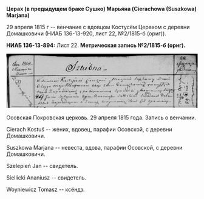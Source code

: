 **Церах (в предыдущем браке Сушко) Марьяна (Cierachowa (Suszkowa)
Marjana)**

29 апреля 1815 г -- венчание с вдовцом Костусём Церахом с деревни
Домашковичи (НИАБ 136-13-920, лист 22, №2/1815-б (ориг)).

**НИАБ 136-13-894:** Лист 22. **Метрическая запись №2/1815-б (ориг).**

![](./media/f988a5a87ed22187a986b16bb80fefd234f27cfc.png)

Осовская Покровская церковь. 29 апреля 1815 года. Запись о венчании.

Cierach Kostuś -- жених, вдовец, парафии Осовской, с деревни
Домашковичи.

Suszkowa Marjana -- невеста, вдова, парафии Осовской, с деревни
Домашковичи.

Szelepień Jan -- свидетель.

Siellicki Ananiusz -- свидетель.

Woyniewicz Tomasz -- ксёндз.
